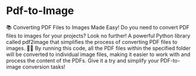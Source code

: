 # Pdf-to-Image
📚 Converting PDF Files to Images Made Easy!
Do you need to convert PDF files to images for your projects? Look no further! A powerful Python library called pdf2image that simplifies the process of converting PDF files to images. 🐍✨
By running this code, all the PDF files within the specified folder will be converted to individual image files, making it easier to work with and process the content of the PDFs.
Give it a try and simplify your PDF-to-image conversion tasks!
